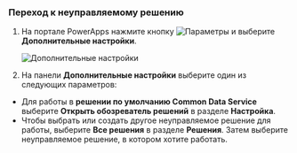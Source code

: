 ### <a name="navigate-to-an-unmanaged-solution"></a>Переход к неуправляемому решению

1. На портале PowerApps нажмите кнопку ![Параметры](../administrator/media/settings-button-nav-bar.png) и выберите **Дополнительные настройки**.

    ![Дополнительные настройки](../maker/common-data-service/media/advanced-customizations-menu.png)

1. На панели **Дополнительные настройки** выберите один из следующих параметров:

 - Для работы в **решении по умолчанию Common Data Service** выберите **Открыть обозреватель решений** в разделе **Настройка**.
 - Чтобы выбрать или создать другое неуправляемое решение для работы, выберите **Все решения** в разделе **Решения**. Затем выберите неуправляемое решение, в котором хотите работать.
